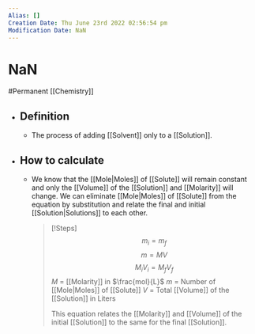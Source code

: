 ```yaml
---
Alias: []
Creation Date: Thu June 23rd 2022 02:56:54 pm 
Modification Date: NaN
---
```

# NaN
#Permanent [[Chemistry]]

- ## Definition
	- The process of adding [[Solvent]] only to a [[Solution]].
- ## How to calculate
	- We know that the [[Mole|Moles]] of [[Solute]] will remain constant and only the [[Volume]] of the [[Solution]] and [[Molarity]] will change. We can eliminate [[Mole|Moles]] of [[Solute]] from the equation by substitution and relate the final and initial [[Solution|Solutions]] to each other.
	  
	  > [!Steps]
	  > $$m_i=m_f$$
	  > $$m=MV$$
	  > $$M_iV_i=M_fV_f$$
	  > $M$ = [[Molarity]] in $\frac{mol}{L}$
	  > $m$ = Number of [[Mole|Moles]] of [[Solute]]
	  >  $V$ = Total [[Volume]] of the [[Solution]] in Liters
	  >  
	  > This equation relates the [[Molarity]] and [[Volume]] of the initial [[Solution]] to the same for the final [[Solution]].